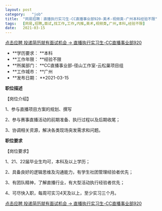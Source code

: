 ```yaml
---
layout:	post
category:	"job"
title:	"网易招聘：直播执行实习生-CC直播事业部920-美术-视频类-广州本科经验不限"
tags:	[网易,招聘,面试,找工作,工作,内推,美术,视频类,广州,本科,经验不限]
date:	2021-03-15
---
```


[点击应聘 投递简历就有面试机会 ->  直播执行实习生-CC直播事业部920](http://mobile.bole.netease.com/bole/boleDetail?id=29319&employeeId=346f03c3cda5f04c&key=all)



- **学历要求： **本科
- **工作年限： **经验不限
- **所属部门： **CC直播事业部-径山工作室-云松巢项目组
- **工作城市： **广州
- **发布日期： **2021-03-15



**职位描述**

【岗位介绍】

1、参与直播项目方案的规划、撰写

2、参与赛事直播活动的前期准备、执行过程以及后期收尾；

3、协调相关资源，解决各类现场突发需求和问题。



**职位要求**

【岗位要求】

1、21、22届毕业生均可，本科及以上学历； 

2、具备良好的逻辑思维及沟通能力，有学生社团管理经验者优先；

3、有团队精神，了解直播行业，有大型活动执行经验者优先；

4、可尽快入职，每周可实习4天及以上，至少实习三个月。



[点击应聘 投递简历就有面试机会 ->  直播执行实习生-CC直播事业部920](http://mobile.bole.netease.com/bole/boleDetail?id=29319&employeeId=346f03c3cda5f04c&key=all)
